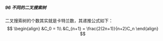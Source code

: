 ##### 96 不同的二叉搜索树

二叉搜索树的个数其实就是卡特兰数，其递推公式如下：
$$
\begin{align}
&C_0 = 1\\
&C_{n+1} = \frac{2(2n+1)}{n+2}C_n
\end{align}
$$

